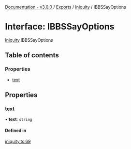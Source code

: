 [Documentation - v3.0.0](../README.md) / [Exports](../modules.md) / [Iniquity](../modules/Iniquity.md) / IBBSSayOptions

# Interface: IBBSSayOptions

[Iniquity](../modules/Iniquity.md).IBBSSayOptions

## Table of contents

### Properties

- [text](Iniquity.IBBSSayOptions.md#text)

## Properties

### text

• **text**: `string`

#### Defined in

[iniquity.ts:69](https://github.com/iniquitybbs/iniquity/blob/1b7703d/packages/core/src/iniquity.ts#L69)
